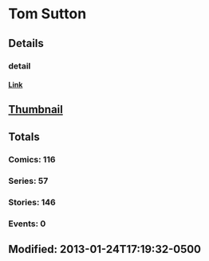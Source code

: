# Tom  Sutton 
## Details
### detail
#### [Link](http://marvel.com/comics/creators/959/tom_sutton?utm_campaign=apiRef&utm_source=225578a89fc76f3d20fbffda5d17a88d)
## [Thumbnail](http://i.annihil.us/u/prod/marvel/i/mg/6/d0/4bc46e4f28691.jpg)
## Totals
### Comics: 116
### Series: 57
### Stories: 146
### Events: 0
## Modified: 2013-01-24T17:19:32-0500